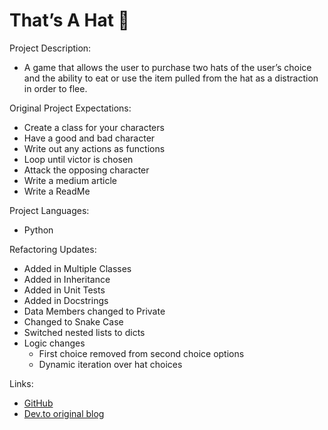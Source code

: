 
# That’s A Hat 🎩

Project Description: 
- A game that allows the user to purchase two hats of the user’s choice and the ability to eat or use the item pulled from the hat as a distraction in order to flee.

Original Project Expectations:
- Create a class for your characters
- Have a good and bad character
- Write out any actions as functions
- Loop until victor is chosen
- Attack the opposing character
- Write a medium article
- Write a ReadMe 

Project Languages: 
- Python

Refactoring Updates:
- Added in Multiple Classes
- Added in Inheritance
- Added in Unit Tests
- Added in Docstrings
- Data Members changed to Private
- Changed to Snake Case
- Switched nested lists to dicts
- Logic changes
  - First choice removed from second choice options
  - Dynamic iteration over hat choices

Links:
- [GitHub](https://github.com/Meg-Div/RPG-Terminal-Game)
- [Dev.to original blog](https://dev.to/megdiv/thats-a-hat-57gn)
